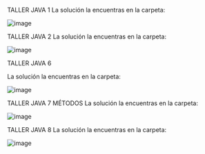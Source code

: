 TALLER JAVA 1
La solución la encuentras en la carpeta:

![image](https://github.com/user-attachments/assets/12ae6b44-3763-44d2-84d5-ca4a6eaef06b)




TALLER JAVA 2
La solución la encuentras en la carpeta:

![image](https://github.com/user-attachments/assets/091300b7-4233-4a2d-92ed-7f1e48870a39)




TALLER JAVA 6 

La solución la encuentras en la carpeta:

![image](https://github.com/user-attachments/assets/cf9a8592-68eb-4ffc-9467-0ccc9ce2f5a1)



TALLER JAVA 7 MÉTODOS 
La solución la encuentras en la carpeta:

![image](https://github.com/user-attachments/assets/39e9f697-3257-49fe-a7d6-94b2c6e5a305)



TALLER JAVA 8 
La solución la encuentras en la carpeta:

![image](https://github.com/user-attachments/assets/37beb4e8-0947-469e-932f-e964d03f8341)


